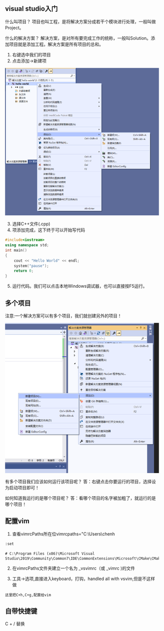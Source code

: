 ## visual studio入门
什么叫项目？
项目也叫工程，是将解决方案分成若干个模块进行处理，一般叫做Project。

什么的解决方案？
解决方案，是对所有要完成工作的统称，一般叫Solution。添加项目就是添加工程。解决方案是所有项目的总和。

1. 右键选中我们的项目
2. 点击添加→新建项

![](./img/1-入门.png)

3. 选择C++文件(.cpp)
4. 项添加完成，这下终于可以开始写代码
```c++
#include<iostream>
using namespace std;
int main()
{
	cout << "Hello World" << endl;
	system("pause");
	return 0;
}
```
5. 运行代码。我们可以点击本地Windows调试器，也可以直接按F5运行。

## 多个项目
注意:一个解决方案可以有多个项目，我们就创建另外的项目！

![](./img/1-入门2.png)

有多个项目我们应该如何运行该项目呢？
答：右键点击你要运行的项目，选择设为启动项目即可！

如何知道我运行的是哪个项目呢？
答：看哪个项目的名字被加粗了，就运行的是哪个项目！

## 配置vim
1. 查看vimrcPaths所在位vimrcpaths="C:\Users\chenh
```shell
:set

# C:\Program Files (x86)\Microsoft Visual Studio\2019\Community\Common7\IDE\CommonExtensions\Microsoft\CMake\CMake\share\vim
```
2. 在vimrcPaths文件夹建立一个名为 _vsvimrc（或 _vimrc )的文件

3. 工具->选项,直接进入keyboard，打钩，handled all with vsvim,但是不这样做
```
这里把C+h,C+g,配置给vim
```

## 自带快捷键
C + / 替换
